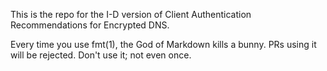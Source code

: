 This is the repo for the I-D version of Client Authentication Recommendations for Encrypted DNS.

Every time you use fmt(1), the God of Markdown kills a bunny. PRs using it will be rejected. Don't use it; not even once.
